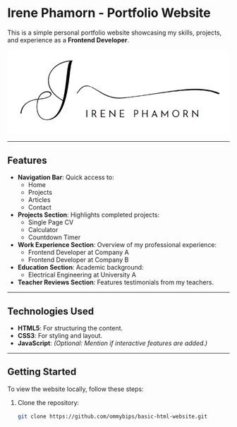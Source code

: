 # Irene Phamorn - Portfolio Website

This is a simple personal portfolio website showcasing my skills, projects, and experience as a **Frontend Developer**.

![Portfolio Preview](logo.png)

---

## Features

- **Navigation Bar**: Quick access to:
  - Home
  - Projects
  - Articles
  - Contact
- **Projects Section**: Highlights completed projects:
  - Single Page CV
  - Calculator
  - Countdown Timer
- **Work Experience Section**: Overview of my professional experience:
  - Frontend Developer at Company A
  - Frontend Developer at Company B
- **Education Section**: Academic background:
  - Electrical Engineering at University A
- **Teacher Reviews Section**: Features testimonials from my teachers.

---

## Technologies Used

- **HTML5**: For structuring the content.
- **CSS3**: For styling and layout.
- **JavaScript**: *(Optional: Mention if interactive features are added.)*

---

## Getting Started

To view the website locally, follow these steps:

1. Clone the repository:
   ```bash
   git clone https://github.com/ommybips/basic-html-website.git
